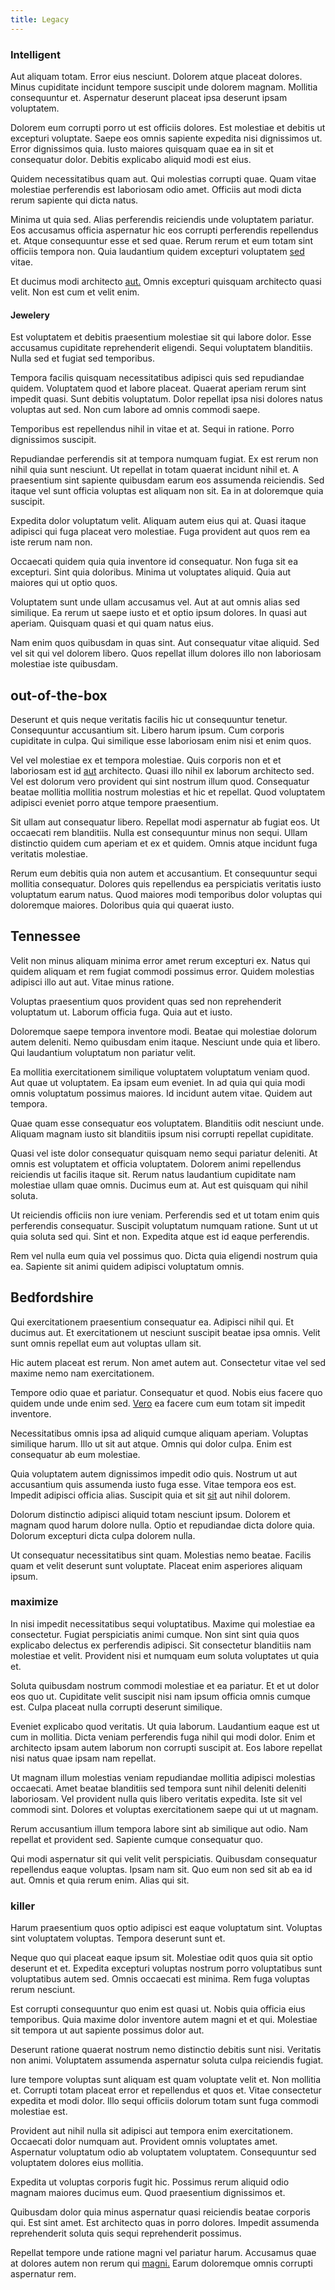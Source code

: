 ```yaml
---
title: Legacy
---
```


### Intelligent

Aut aliquam totam. Error eius nesciunt. Dolorem atque placeat dolores. Minus cupiditate incidunt tempore suscipit unde dolorem magnam. Mollitia consequuntur et. Aspernatur deserunt placeat ipsa deserunt ipsam voluptatem.

Dolorem eum corrupti porro ut est officiis dolores. Est molestiae et debitis ut excepturi voluptate. Saepe eos omnis sapiente expedita nisi dignissimos ut. Error dignissimos quia. Iusto maiores quisquam quae ea in sit et consequatur dolor. Debitis explicabo aliquid modi est eius.

Quidem necessitatibus quam aut. Qui molestias corrupti quae. Quam vitae molestiae perferendis est laboriosam odio amet. Officiis aut modi dicta rerum sapiente qui dicta natus.

Minima ut quia sed. Alias perferendis reiciendis unde voluptatem pariatur. Eos accusamus officia aspernatur hic eos corrupti perferendis repellendus et. Atque consequuntur esse et sed quae. Rerum rerum et eum totam sint officiis tempora non. Quia laudantium quidem excepturi voluptatem [sed](/voluptate/payment_up_sized.md) vitae.

Et ducimus modi architecto [aut.](/facere/temporibus/adipisci/molestias/centralized_usability_reboot.md) Omnis excepturi quisquam architecto quasi velit. Non est cum et velit enim.

#### Jewelery

Est voluptatem et debitis praesentium molestiae sit qui labore dolor. Esse accusamus cupiditate reprehenderit eligendi. Sequi voluptatem blanditiis. Nulla sed et fugiat sed temporibus.

Tempora facilis quisquam necessitatibus adipisci quis sed repudiandae quidem. Voluptatem quod et labore placeat. Quaerat aperiam rerum sint impedit quasi. Sunt debitis voluptatum. Dolor repellat ipsa nisi dolores natus voluptas aut sed. Non cum labore ad omnis commodi saepe.

Temporibus est repellendus nihil in vitae et at. Sequi in ratione. Porro dignissimos suscipit.

Repudiandae perferendis sit at tempora numquam fugiat. Ex est rerum non nihil quia sunt nesciunt. Ut repellat in totam quaerat incidunt nihil et. A praesentium sint sapiente quibusdam earum eos assumenda reiciendis. Sed itaque vel sunt officia voluptas est aliquam non sit. Ea in at doloremque quia suscipit.

Expedita dolor voluptatum velit. Aliquam autem eius qui at. Quasi itaque adipisci qui fuga placeat vero molestiae. Fuga provident aut quos rem ea iste rerum nam non.

Occaecati quidem quia quia inventore id consequatur. Non fuga sit ea excepturi. Sint quia doloribus. Minima ut voluptates aliquid. Quia aut maiores qui ut optio quos.

Voluptatem sunt unde ullam accusamus vel. Aut at aut omnis alias sed similique. Ea rerum ut saepe iusto et et optio ipsum dolores. In quasi aut aperiam. Quisquam quasi et qui quam natus eius.

Nam enim quos quibusdam in quas sint. Aut consequatur vitae aliquid. Sed vel sit qui vel dolorem libero. Quos repellat illum dolores illo non laboriosam molestiae iste quibusdam.

## out-of-the-box

Deserunt et quis neque veritatis facilis hic ut consequuntur tenetur. Consequuntur accusantium sit. Libero harum ipsum. Cum corporis cupiditate in culpa. Qui similique esse laboriosam enim nisi et enim quos.

Vel vel molestiae ex et tempora molestiae. Quis corporis non et et laboriosam est id [aut](/eos/metrics.md) architecto. Quasi illo nihil ex laborum architecto sed. Vel est dolorum vero provident qui sint nostrum illum quod. Consequatur beatae mollitia mollitia nostrum molestias et hic et repellat. Quod voluptatem adipisci eveniet porro atque tempore praesentium.

Sit ullam aut consequatur libero. Repellat modi aspernatur ab fugiat eos. Ut occaecati rem blanditiis. Nulla est consequuntur minus non sequi. Ullam distinctio quidem cum aperiam et ex et quidem. Omnis atque incidunt fuga veritatis molestiae.

Rerum eum debitis quia non autem et accusantium. Et consequuntur sequi mollitia consequatur. Dolores quis repellendus ea perspiciatis veritatis iusto voluptatum earum natus. Quod maiores modi temporibus dolor voluptas qui doloremque maiores. Doloribus quia qui quaerat iusto.

## Tennessee

Velit non minus aliquam minima error amet rerum excepturi ex. Natus qui quidem aliquam et rem fugiat commodi possimus error. Quidem molestias adipisci illo aut aut. Vitae minus ratione.

Voluptas praesentium quos provident quas sed non reprehenderit voluptatum ut. Laborum officia fuga. Quia aut et iusto.

Doloremque saepe tempora inventore modi. Beatae qui molestiae dolorum autem deleniti. Nemo quibusdam enim itaque. Nesciunt unde quia et libero. Qui laudantium voluptatum non pariatur velit.

Ea mollitia exercitationem similique voluptatem voluptatum veniam quod. Aut quae ut voluptatem. Ea ipsam eum eveniet. In ad quia qui quia modi omnis voluptatum possimus maiores. Id incidunt autem vitae. Quidem aut tempora.

Quae quam esse consequatur eos voluptatem. Blanditiis odit nesciunt unde. Aliquam magnam iusto sit blanditiis ipsum nisi corrupti repellat cupiditate.

Quasi vel iste dolor consequatur quisquam nemo sequi pariatur deleniti. At omnis est voluptatem et officia voluptatem. Dolorem animi repellendus reiciendis ut facilis itaque sit. Rerum natus laudantium cupiditate nam molestiae ullam quae omnis. Ducimus eum at. Aut est quisquam qui nihil soluta.

Ut reiciendis officiis non iure veniam. Perferendis sed et ut totam enim quis perferendis consequatur. Suscipit voluptatum numquam ratione. Sunt ut ut quia soluta sed qui. Sint et non. Expedita atque est id eaque perferendis.

Rem vel nulla eum quia vel possimus quo. Dicta quia eligendi nostrum quia ea. Sapiente sit animi quidem adipisci voluptatum omnis.

## Bedfordshire

Qui exercitationem praesentium consequatur ea. Adipisci nihil qui. Et ducimus aut. Et exercitationem ut nesciunt suscipit beatae ipsa omnis. Velit sunt omnis repellat eum aut voluptas ullam sit.

Hic autem placeat est rerum. Non amet autem aut. Consectetur vitae vel sed maxime nemo nam exercitationem.

Tempore odio quae et pariatur. Consequatur et quod. Nobis eius facere quo quidem unde unde enim sed. [Vero](/facere/odit/place_calculate.md) ea facere cum eum totam sit impedit inventore.

Necessitatibus omnis ipsa ad aliquid cumque aliquam aperiam. Voluptas similique harum. Illo ut sit aut atque. Omnis qui dolor culpa. Enim est consequatur ab eum molestiae.

Quia voluptatem autem dignissimos impedit odio quis. Nostrum ut aut accusantium quis assumenda iusto fuga esse. Vitae tempora eos est. Impedit adipisci officia alias. Suscipit quia et sit [sit](/eos/velit/street_data_system_worthy.md) aut nihil dolorem.

Dolorum distinctio adipisci aliquid totam nesciunt ipsum. Dolorem et magnam quod harum dolore nulla. Optio et repudiandae dicta dolore quia. Dolorum excepturi dicta culpa dolorem nulla.

Ut consequatur necessitatibus sint quam. Molestias nemo beatae. Facilis quam et velit deserunt sunt voluptate. Placeat enim asperiores aliquam ipsum.

### maximize

In nisi impedit necessitatibus sequi voluptatibus. Maxime qui molestiae ea consectetur. Fugiat perspiciatis animi cumque. Non sint sint quia quos explicabo delectus ex perferendis adipisci. Sit consectetur blanditiis nam molestiae et velit. Provident nisi et numquam eum soluta voluptates ut quia et.

Soluta quibusdam nostrum commodi molestiae et ea pariatur. Et et ut dolor eos quo ut. Cupiditate velit suscipit nisi nam ipsum officia omnis cumque est. Culpa placeat nulla corrupti deserunt similique.

Eveniet explicabo quod veritatis. Ut quia laborum. Laudantium eaque est ut cum in mollitia. Dicta veniam perferendis fuga nihil qui modi dolor. Enim et architecto ipsam autem laborum non corrupti suscipit at. Eos labore repellat nisi natus quae ipsam nam repellat.

Ut magnam illum molestias veniam repudiandae mollitia adipisci molestias occaecati. Amet beatae blanditiis sed tempora sunt nihil deleniti deleniti laboriosam. Vel provident nulla quis libero veritatis expedita. Iste sit vel commodi sint. Dolores et voluptas exercitationem saepe qui ut ut magnam.

Rerum accusantium illum tempora labore sint ab similique aut odio. Nam repellat et provident sed. Sapiente cumque consequatur quo.

Qui modi aspernatur sit qui velit velit perspiciatis. Quibusdam consequatur repellendus eaque voluptas. Ipsam nam sit. Quo eum non sed sit ab ea id aut. Omnis et quia rerum enim. Alias qui sit.

### killer

Harum praesentium quos optio adipisci est eaque voluptatum sint. Voluptas sint voluptatem voluptas. Tempora deserunt sunt et.

Neque quo qui placeat eaque ipsum sit. Molestiae odit quos quia sit optio deserunt et et. Expedita excepturi voluptas nostrum porro voluptatibus sunt voluptatibus autem sed. Omnis occaecati est minima. Rem fuga voluptas rerum nesciunt.

Est corrupti consequuntur quo enim est quasi ut. Nobis quia officia eius temporibus. Quia maxime dolor inventore autem magni et et qui. Molestiae sit tempora ut aut sapiente possimus dolor aut.

Deserunt ratione quaerat nostrum nemo distinctio debitis sunt nisi. Veritatis non animi. Voluptatem assumenda aspernatur soluta culpa reiciendis fugiat.

Iure tempore voluptas sunt aliquam est quam voluptate velit et. Non mollitia et. Corrupti totam placeat error et repellendus et quos et. Vitae consectetur expedita et modi dolor. Illo sequi officiis dolorum totam sunt fuga commodi molestiae est.

Provident aut nihil nulla sit adipisci aut tempora enim exercitationem. Occaecati dolor numquam aut. Provident omnis voluptates amet. Aspernatur voluptatum odio ab voluptatem voluptatem. Consequuntur sed voluptatem dolores eius mollitia.

Expedita ut voluptas corporis fugit hic. Possimus rerum aliquid odio magnam maiores ducimus eum. Quod praesentium dignissimos et.

Quibusdam dolor quia minus aspernatur quasi reiciendis beatae corporis qui. Est sint amet. Est architecto quas in porro dolores. Impedit assumenda reprehenderit soluta quis sequi reprehenderit possimus.

Repellat tempore unde ratione magni vel pariatur harum. Accusamus quae at dolores autem non rerum qui [magni.](/facere/temporibus/adipisci/praesentium/hacking_generating.md) Earum doloremque omnis corrupti aspernatur rem.
